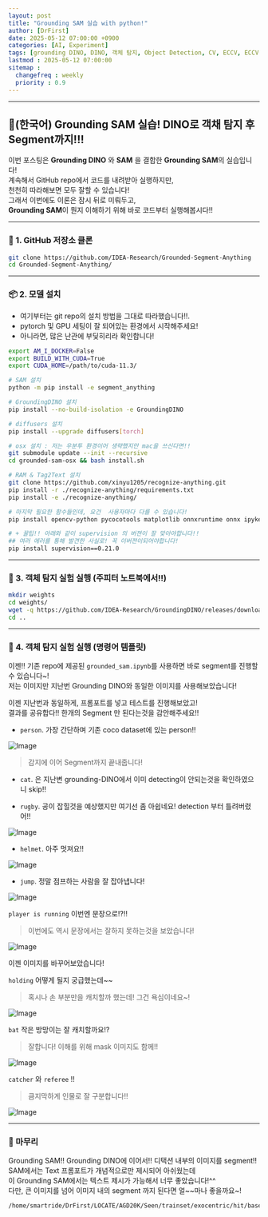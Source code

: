 ```yaml
---
layout: post
title: "Grounding SAM 실습 with python!"
author: [DrFirst]
date: 2025-05-12 07:00:00 +0900
categories: [AI, Experiment]
tags: [grounding DINO, DINO, 객체 탐지, Object Detection, CV, ECCV, ECCV 2024, python, 파이썬 실습]
lastmod : 2025-05-12 07:00:00
sitemap :
  changefreq : weekly
  priority : 0.9
---
```


---

## 🦖(한국어) Grounding SAM 실습! DINO로 객채 탐지 후 Segment까지!!!

이번 포스팅은 **Grounding DINO** 와 **SAM** 을 결합한  **Grounding SAM**의 실습입니다!  
계속해서 GitHub repo에서 코드를 내려받아 실행하지만,  
천천히 따라해보면 모두 잘할 수 있습니다!  
그래서 이번에도 이론은 잠시 뒤로 미뤄두고,  
**Grounding SAM**이 뭔지 이해하기 위해 바로 코드부터 실행해봅시다!!

---

### 🧱 1. GitHub 저장소 클론

```bash
git clone https://github.com/IDEA-Research/Grounded-Segment-Anything
cd Grounded-Segment-Anything/
```

---

### 📦 2. 모델 설치

 - 여기부터는 git repo의 설치 방법을 그대로 따라했습니다!!.  
 - pytorch 및 GPU 세팅이 잘 되어있는 환경에서 시작해주세요!  
 - 아니라면, 많은 난관에 부딫히리라 확인합니다!  

```bash
export AM_I_DOCKER=False
export BUILD_WITH_CUDA=True
export CUDA_HOME=/path/to/cuda-11.3/

# SAM 설치
python -m pip install -e segment_anything

# GroundingDINO 설치
pip install --no-build-isolation -e GroundingDINO

# diffusers 설치
pip install --upgrade diffusers[torch]

# osx 설치 : 저는 우분투 환경이어 생략했지만 mac을 쓰신다면!!
git submodule update --init --recursive
cd grounded-sam-osx && bash install.sh

# RAM & Tag2Text 설치
git clone https://github.com/xinyu1205/recognize-anything.git
pip install -r ./recognize-anything/requirements.txt
pip install -e ./recognize-anything/

# 마지막 필요한 함수들인데, 요건  사용자마다 다를 수 있습니다!
pip install opencv-python pycocotools matplotlib onnxruntime onnx ipykernel

# + 꿀팁!! 아래와 같이 supervision 의 버젼이 잘 맞아야합니다!!
## 여러 에러를 통해 발견한 사실로! 꼭 이버젼이되어야합니다!
pip install supervision==0.21.0
```

---

### 🚀 3. 객체 탐지 실험 실행 (주피터 노트북에서!!)

```bash
mkdir weights
cd weights/
wget -q https://github.com/IDEA-Research/GroundingDINO/releases/download/v0.1.0-alpha/groundingdino_swint_ogc.pth
cd ..
```

---

### 🚀 4. 객체 탐지 실험 실행 (명령어 템플릿)

이젠!! 기존 repo에 제공된 `grounded_sam.ipynb`를 사용하면 바로 segment를 진행할 수 있습니다~!  
저는 이미지만 지난번 Grounding DINO와 동일한 이미지를 사용해보았습니다!  

이젠 지난번과 동일하게, 프롬포트를 넣고 테스트를 진행해보았고!  
결과를 공유합다!!
한개의 Segment 만 된다는것을 감안해주세요!!  

- `person`. 가장 간단하며 기존 coco dataset에 있는 person!! 

![Image](https://github.com/user-attachments/assets/522aacde-3d8d-44b9-8136-1f44d468eb4f)

> 감지에 이어 Segment까지 끝내줍니다!

- `cat`. 은 지난변 grounding-DINO에서 이미 detecting이 안되는것을 확인하였으니 skip!!


- `rugby`. 공이 잡힐것을 예상했지만 여기선 좀 아쉽네요! detection 부터 틀려버렸어!!  

![Image](https://github.com/user-attachments/assets/51042f61-5a56-48b9-86d9-2f20cdfe0ed1)

- `helmet`. 아주 멋져요!!  

![Image](https://github.com/user-attachments/assets/bda75b82-5924-4951-a1d4-a64aaa8d0882)

- `jump`. 정말 점프하는 사람을 잘 잡아냅니다!  

![Image](https://github.com/user-attachments/assets/e3dc8fb9-b3e3-4b66-b8af-6485dfa8f74a)


`player is running` 이번엔 문장으로!?!!   
> 이번에도 역시 문장에서는 잘하지 못하는것을 보았습니다! 

![Image](https://github.com/user-attachments/assets/591e4dde-07ed-47ad-aa03-b235707a4575)

이젠 이미지를 바꾸어보았습니다!

`holding` 어떻게 될지 궁급했는데~~   
> 혹시나 손 부분만을 캐치할까 했는데! 그건 욕심이네요~!

![Image](https://github.com/user-attachments/assets/8fa458c9-233c-42d7-ab0a-3c7dcf235a62)


`bat` 작은 방망이는 잘 캐치할까요!?
> 잘합니다! 이해를 위해 mask 이미지도 함께!!

![Image](https://github.com/user-attachments/assets/2d18c4ee-170c-44a6-b468-8eca9901c038)



`catcher` 와 `referee` !!
> 큼지막하게 인물로 잘 구분합니다!!

![Image](https://github.com/user-attachments/assets/4cc0df8f-401c-455b-8f70-6bbcb9894ffe)




---

### 🎉 마무리

Grounding SAM!! Grounding DINO에 이어서!! 
디택션 내부의 이미지를 segment!!  
SAM에서는 Text 프롬포트가 개념적으로만 제시되어 아쉬웠는데  
이 Grounding SAM에서는 텍스트 제시가 가능해서 너무 좋았습니다!^^  
다만, 큰 이미지를 넘어 이미지 내의 segment 까지 된다면 얼~~마나 좋을까요~!  


```
/home/smartride/DrFirst/LOCATE/AGD20K/Seen/trainset/exocentric/hit/baseball_bat/hit_baseball_bat_000029.jpg
```